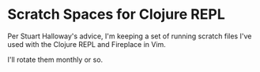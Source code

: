 # Scratch Spaces for Clojure REPL

Per Stuart Halloway's advice,
I'm keeping a set of running scratch files
I've used with the Clojure REPL
and Fireplace in Vim.

I'll rotate them monthly or so.
